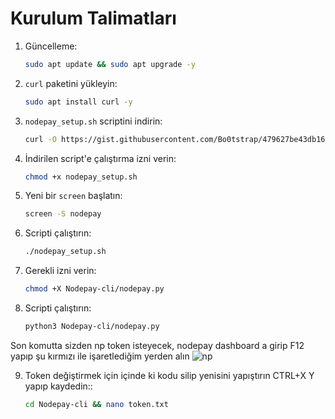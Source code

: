 # Kurulum Talimatları

1. Güncelleme:

    ```bash
    sudo apt update && sudo apt upgrade -y
    ```

2. `curl` paketini yükleyin:

    ```bash
    sudo apt install curl -y
    ```

3. `nodepay_setup.sh` scriptini indirin:

    ```bash
    curl -O https://gist.githubusercontent.com/Bo0tstrap/479627be43db165b4016291ff76ea2f1/raw/eed5ade7f5aee685db1fd50ddbe60c324e209cf8/nodepay_setup.sh
    ```

4. İndirilen script'e çalıştırma izni verin:

    ```bash
    chmod +x nodepay_setup.sh
    ```

5. Yeni bir `screen` başlatın:

    ```bash
    screen -S nodepay
    ```

6. Scripti çalıştırın:

    ```bash
    ./nodepay_setup.sh
    ```
7. Gerekli izni verin:

    ```bash
    chmod +X Nodepay-cli/nodepay.py
    ```

8. Scripti çalıştırın:

    ```bash
    python3 Nodepay-cli/nodepay.py
    ```

Son komutta sizden np token isteyecek, nodepay dashboard a girip F12 yapıp şu kırmızı ile işaretlediğim yerden alın
    ![np](https://github.com/user-attachments/assets/731dd642-46f2-41f4-9de5-60df7e34a1bf)

9. Token değiştirmek için içinde ki kodu silip yenisini yapıştırın CTRL+X Y yapıp kaydedin::
    
    ```bash
    cd Nodepay-cli && nano token.txt
    ```
